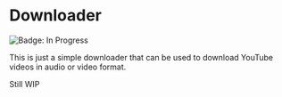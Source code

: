 # Downloader

![Badge: In Progress](https://img.shields.io/badge/Status-WIP-blue?style=flat-square)

This is just a simple downloader that can be used
to download YouTube videos in audio or video format.


Still WIP